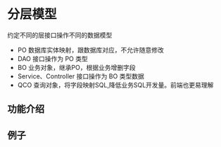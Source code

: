 # 分层模型
约定不同的层接口操作不同的数据模型  
- PO 数据库实体映射，跟数据库对应，不允许随意修改  
- DAO 接口操作为 PO 类型   
- BO 业务对象，继承PO，根据业务增删字段  
- Service、Controller 接口操作为 BO 类型数据  
- QCO 查询对象，将字段映射SQL,降低业务SQL开发量。前端也更易理解  

## 功能介绍

## 例子
